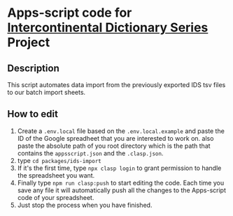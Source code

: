 # Apps-script code for [Intercontinental Dictionary Series](https://ids.clld.org/) Project

## Description
This script automates data import from the previously exported IDS tsv files to our batch import sheets.

## How to edit
1. Create a `.env.local` file based on the `.env.local.example` and paste the ID of the Google spreadheet that you are interested to work on. also paste the absolute path of you root directory which is the path that contains the `appsscript.json` and the `.clasp.json`.
2. type `cd packages/ids-import`
3. If it's the first time, type `npx clasp login` to grant permission to handle the spreadsheet you want.
4. Finally type `npm run clasp:push` to start editing the code. Each time you save any file it will automatically push all the changes to the Apps-script code of your spreadsheet.
5. Just stop the process when you have finished.